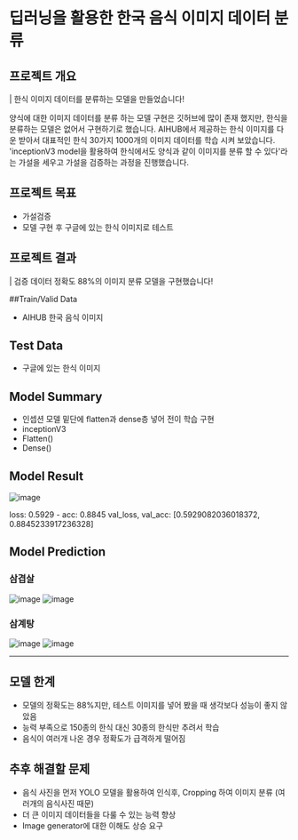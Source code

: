 # 딥러닝을 활용한 한국 음식 이미지 데이터 분류

## 프로젝트 개요
| 한식 이미지 데이터를 분류하는 모델을 만들었습니다!

양식에 대한 이미지 데이터를 분류 하는 모델 구현은 깃허브에 많이 존재 했지만, 한식을 분류하는 모델은 없어서 구현하기로 했습니다. AIHUB에서 제공하는 한식 이미지를 다운 받아서 대표적인 한식 30가지 1000개의 이미지 데이터를 학습 시켜 보았습니다. 'inceptionV3 model을 활용하여 한식에서도 양식과 같이 이미지를 분류 할 수 있다'라는 가설을 세우고 가설을 검증하는 과정을 진행했습니다.



## 프로젝트 목표
- 가설검증
- 모델 구현 후 구글에 있는 한식 이미지로 테스트


## 프로젝트 결과
| 검증 데이터 정확도 88%의 이미지 분류 모델을 구현했습니다!


##Train/Valid Data
- AIHUB 한국 음식 이미지


## Test Data
- 구글에 있는 한식 이미지


## Model Summary
- 인셉션 모델 밑단에 flatten과 dense층 넣어 전이 학습 구현
- inceptionV3
- Flatten()
- Dense()

## Model Result
![image](https://user-images.githubusercontent.com/71398226/133580125-72e7808d-78e7-43ab-bc73-4bcbfd8e3cf3.png)

loss: 0.5929 - acc: 0.8845 val_loss, val_acc: [0.5929082036018372, 0.8845233917236328]

## Model Prediction

### 삼겹살
![image](https://user-images.githubusercontent.com/71398226/133580317-265bb2a0-4070-4ebd-aca1-81c5a1e7d2e6.png)
![image](https://user-images.githubusercontent.com/71398226/133580333-fcbfcae3-d605-486e-be16-690f99ba1e8a.png)


### 삼계탕
![image](https://user-images.githubusercontent.com/71398226/133580391-20e6386c-d86a-44c0-b2a7-bc4459d9ad7d.png)
![image](https://user-images.githubusercontent.com/71398226/133580404-c1909e50-adc9-4c7f-bcd5-2f5e4aa2daf0.png)

---

## 모델 한계
- 모델의 정확도는 88%지만, 테스트 이미지를 넣어 봤을 때 생각보다 성능이 좋지 않았음
- 능력 부족으로 150종의 한식 대신 30종의 한식만 추려서 학습
- 음식이 여러개 나온 경우 정확도가 급격하게 떨어짐


## 추후 해결할 문제
- 음식 사진을 먼저 YOLO 모델을 활용하여 인식후, Cropping 하여 이미지 분류 (여러개의 음식사진 때문)
- 더 큰 이미지 데이터들을 다룰 수 있는 능력 향상
- Image generator에 대한 이해도 상승 요구
